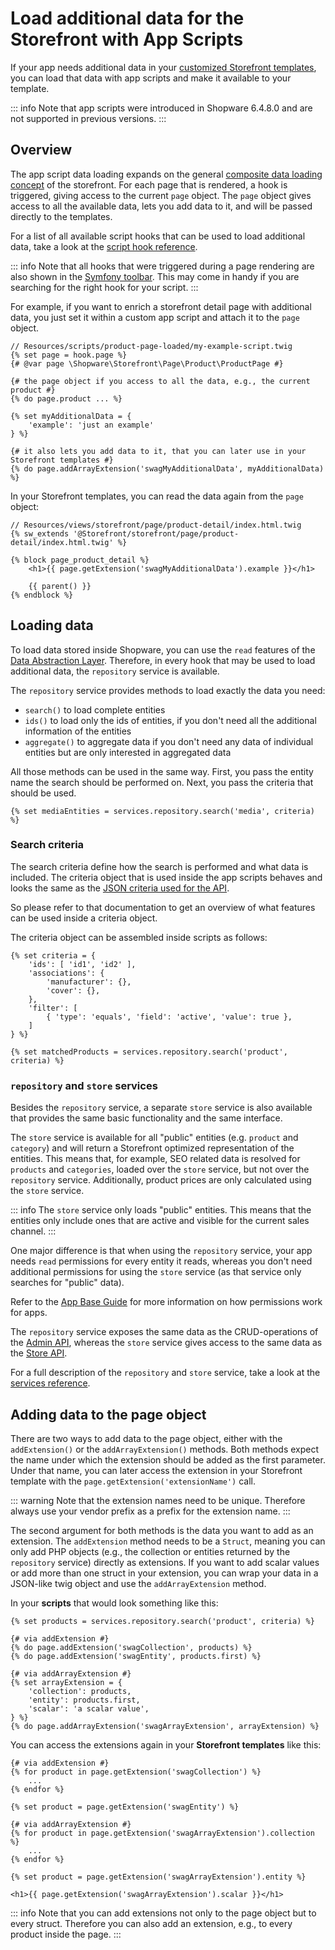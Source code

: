 # Load additional data for the Storefront with App Scripts

If your app needs additional data in your [customized Storefront templates](../../../plugins/plugins/storefront/customize-templates.md), you can load that data with app scripts and make it available to your template.

::: info
Note that app scripts were introduced in Shopware 6.4.8.0 and are not supported in previous versions.
:::

## Overview

The app script data loading expands on the general [composite data loading concept](../../../../concepts/framework/architecture/storefront-concept.md#composite-data-handling) of the storefront.
For each page that is rendered, a hook is triggered, giving access to the current `page` object. The `page` object gives access to all the available data, lets you add data to it, and will be passed directly to the templates.

For a list of all available script hooks that can be used to load additional data, take a look at the [script hook reference](../../../../resources/references/app-reference/script-reference/script-hooks-reference.md#data-loading).

::: info
Note that all hooks that were triggered during a page rendering are also shown in the [Symfony toolbar](./README.md#developing--debugging-scripts).
This may come in handy if you are searching for the right hook for your script.
:::

For example, if you want to enrich a storefront detail page with additional data, you just set it within a custom app script and attach it to the `page` object.

```twig
// Resources/scripts/product-page-loaded/my-example-script.twig
{% set page = hook.page %}
{# @var page \Shopware\Storefront\Page\Product\ProductPage #}

{# the page object if you access to all the data, e.g., the current product #}
{% do page.product ... %}

{% set myAdditionalData = {
    'example': 'just an example'
} %}

{# it also lets you add data to it, that you can later use in your Storefront templates #}
{% do page.addArrayExtension('swagMyAdditionalData', myAdditionalData) %}
```

In your Storefront templates, you can read the data again from the `page` object:

```twig
// Resources/views/storefront/page/product-detail/index.html.twig
{% sw_extends '@Storefront/storefront/page/product-detail/index.html.twig' %}

{% block page_product_detail %}
    <h1>{{ page.getExtension('swagMyAdditionalData').example }}</h1>
    
    {{ parent() }}
{% endblock %}
```

## Loading data

To load data stored inside Shopware, you can use the `read` features of the [Data Abstraction Layer](../../../../concepts/framework/data-abstraction-layer.md).
Therefore, in every hook that may be used to load additional data, the `repository` service is available.

The `repository` service provides methods to load exactly the data you need:

* `search()` to load complete entities
* `ids()` to load only the ids of entities, if you don't need all the additional information of the entities
* `aggregate()` to aggregate data if you don't need any data of individual entities but are only interested in aggregated data

All those methods can be used in the same way. First, you pass the entity name the search should be performed on. Next, you pass the criteria that should be used.

```twig
{% set mediaEntities = services.repository.search('media', criteria) %}
```

### Search criteria

The search criteria define how the search is performed and what data is included.
The criteria object that is used inside the app scripts behaves and looks the same as the [JSON criteria used for the API](../../../integrations-api/general-concepts/search-criteria.md).

So please refer to that documentation to get an overview of what features can be used inside a criteria object.

<PageRef page="../../../integrations-api/general-concepts/search-criteria" />

The criteria object can be assembled inside scripts as follows:

```twig
{% set criteria = {
    'ids': [ 'id1', 'id2' ],
    'associations': {
        'manufacturer': {},
        'cover': {},
    },
    'filter': [
        { 'type': 'equals', 'field': 'active', 'value': true },
    ]
} %}

{% set matchedProducts = services.repository.search('product', criteria) %}
```

### `repository` and `store` services

Besides the `repository` service, a separate `store` service is also available that provides the same basic functionality and the same interface.

The `store` service is available for all "public" entities (e.g. `product` and `category`) and will return a Storefront optimized representation of the entities.
This means that, for example, SEO related data is resolved for `products` and `categories`, loaded over the `store` service, but not over the `repository` service.
Additionally, product prices are only calculated using the `store` service.

::: info
The `store` service only loads "public" entities. This means that the entities only include ones that are active and visible for the current sales channel.
:::

One major difference is that when using the `repository` service, your app needs `read` permissions for every entity it reads, whereas you don't need additional permissions for using the `store` service (as that service only searches for "public" data).

Refer to the [App Base Guide](../app-base-guide.md#permissions) for more information on how permissions work for apps.

The `repository` service exposes the same data as the CRUD-operations of the [Admin API](../../../integrations-api/README.md#backend-facing-integrations---admin-api), whereas the `store` service gives access to the same data as the [Store API](../../../integrations-api/README.md#customer-facing-interactions---store-api).

For a full description of the `repository` and `store` service, take a look at the [services reference](../../../../resources/references/app-reference/script-reference/data-loading-script-services-reference.md).

## Adding data to the page object

There are two ways to add data to the page object, either with the `addExtension()` or the `addArrayExtension()` methods.
Both methods expect the name under which the extension should be added as the first parameter. Under that name, you can later access the extension in your Storefront template with the `page.getExtension('extensionName')` call.

::: warning
Note that the extension names need to be unique. Therefore always use your vendor prefix as a prefix for the extension name.
:::

The second argument for both methods is the data you want to add as an extension. The `addExtension` method needs to be a `Struct`, meaning you can only add PHP objects (e.g., the collection or entities returned by the `repository` service) directly as extensions.
If you want to add scalar values or add more than one struct in your extension, you can wrap your data in a JSON-like twig object and use the `addArrayExtension` method.

In your **scripts** that would look something like this:

```twig
{% set products = services.repository.search('product', criteria) %}

{# via addExtension #}
{% do page.addExtension('swagCollection', products) %}
{% do page.addExtension('swagEntity', products.first) %}

{# via addArrayExtension #}
{% set arrayExtension = {
    'collection': products,
    'entity': products.first,
    'scalar': 'a scalar value',
} %}
{% do page.addArrayExtension('swagArrayExtension', arrayExtension) %}
```

You can access the extensions again in your **Storefront templates** like this:

```twig
{# via addExtension #}
{% for product in page.getExtension('swagCollection') %}
    ...
{% endfor %}

{% set product = page.getExtension('swagEntity') %}

{# via addArrayExtension #}
{% for product in page.getExtension('swagArrayExtension').collection %}
    ...
{% endfor %}

{% set product = page.getExtension('swagArrayExtension').entity %}

<h1>{{ page.getExtension('swagArrayExtension').scalar }}</h1>
```

::: info
Note that you can add extensions not only to the page object but to every struct. Therefore you can also add an extension, e.g., to every product inside the page.
:::
